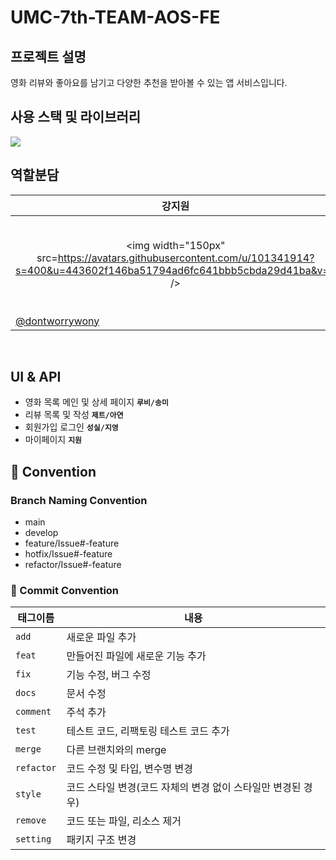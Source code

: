 # UMC-7th-TEAM-AOS-FE


## 프로젝트 설명
영화 리뷰와 좋아요를 남기고 다양한 추천을 받아볼 수 있는 앱 서비스입니다.

## 사용 스택 및 라이브러리
<img src="https://img.shields.io/badge/Kotlin-7F52FF?style=flat-square&logo=Kotlin&logoColor=white"/>
 

## 역할분담
| <center>강지원</center>| <center>김지영</center>| <center>이송미</center>| <center>주아연</center>| 
| -------------------------------------------------------------------------------------------------- | ------------------------------------------------------------------------------------------------------- | ------------------------------------------------------------------------------------------------- | ------------------------------------------------------------------------------------------------- | 
| <center> <img width="150px" src=https://avatars.githubusercontent.com/u/101341914?s=400&u=443602f146ba51794ad6fc641bbb5cbda29d41ba&v=4 /></center> | <center><img width="150px" src="" /></center> | <center><img width="150px" src="" /></center> | <center><img width="150px" src="https://avatars.githubusercontent.com/znayeonzn" /></center> | 
| [@dontworrywony](https://github.com/dontworrywony) | |  | [@znayeonzn](https://github.com/znayeonzn) | 
<br/>




## UI & API
- 영화 목록 메인 및 상세 페이지 **`루비/송미`**
- 리뷰 목록 및 작성 **`제트/아연`**
- 회원가입 로그인 **`성실/지영`**
- 마이페이지 **`지원`**

## 📌 Convention
### Branch Naming Convention
- main
- develop
- feature/Issue#-feature
- hotfix/Issue#-feature
- refactor/Issue#-feature

### 🎯 Commit Convention
| 태그이름   | 내용                                                                      |
| ---------- | ------------------------------------------------------------------------- |
| `add`     | 새로운 파일 추가                              |
| `feat`     | 만들어진 파일에 새로운 기능 추가                                                          |
| `fix`   | 기능 수정, 버그 수정                                                       |
| `docs`  | 문서 수정                                    |
| `comment`    | 주석 추가                     |
| `test` | 테스트 코드, 리팩토링 테스트 코드 추가                                                    |
| `merge`  | 다른 브랜치와의 merge                                                  |
| `refactor`     | 코드 수정 및 타입, 변수명 변경                                                        |
| `style`     | 코드 스타일 변경(코드 자체의 변경 없이 스타일만 변경된 경우)                        |
| `remove`    | 코드 또는 파일, 리소스 제거 |
| `setting`   | 패키지 구조 변경                        |
